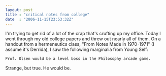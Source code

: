 ```yaml
---
layout: post
title : "critical notes from college"
date  : "2006-11-15T23:53:32Z"
---
```

I'm trying to get rid of a lot of the crap that's crufting up my office.  Today
I went through my old college papers and threw out nearly all of them.  On a
handout from a hermeneutics class, "From Notes Made in 1970-1971" (I assume
it's Derrida), I saw the following marginalia from Young Self:

    Prof. Olsen would be a level boss in the Philosophy arcade game.

Strange, but true.  He would be.

